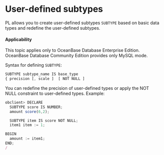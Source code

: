 User-defined subtypes
============================

PL allows you to create user-defined subtypes `SUBTYPE` based on basic data types and redefine the user-defined subtypes.


<main id="notice" >
    <h4>Applicability</h4>
    <p>This topic applies only to OceanBase Database Enterprise Edition. OceanBase Database Community Edition provides only MySQL mode. </p>
  </main>

Syntax for defining `SUBTYPE`:

```javascript
SUBTYPE subtype_name IS base_type
{ precision [, scale ]  [ NOT NULL ]
```



You can redefine the precision of user-defined types or apply the NOT NULL constraint to user-defined types. Example:

```javascript
obclient> DECLARE
  SUBTYPE score IS NUMBER;
  amount score(6,2);

  SUBTYPE item IS score NOT NULL;
  item1 item := 1;

BEGIN
  amount := item1;
END;
/
```


